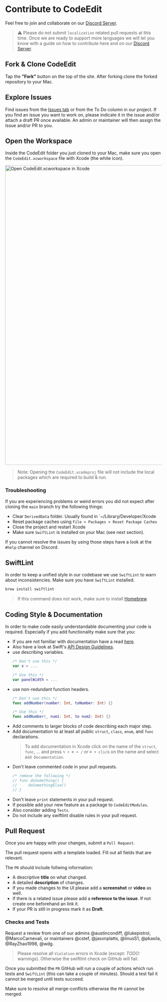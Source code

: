 # Contribute to CodeEdit

Feel free to join and collaborate on our [Discord Server](https://discord.gg/vChUXVf9Em).

> ⚠️ Please do not submit `localization` related pull requests at this time. 
> Once we are ready to support more languages we will let you know with a guide on how to contribute here and on our [Discord Server](https://discord.gg/vChUXVf9Em).

## Fork & Clone CodeEdit

Tap the **"Fork"** button on the top of the site. After forking clone the forked repository to your Mac.

## Explore Issues

Find issues from the [Issues tab](https://github.com/CodeEditApp/CodeEdit/issues) or from the To Do column in our project. If you find an issue you want to work on, please indicate it in the issue and/or attach a draft PR once available. An admin or maintainer will then assign the Issue and/or PR to you.

## Open the Workspace

Inside the CodeEdit folder you just cloned to your Mac, make sure you open the `CodeEdit.xcworkspace` file with Xcode (the white icon).

<img width="960" alt="Open CodeEdit.xcworkspace in Xcode" src="https://user-images.githubusercontent.com/9460130/158924759-42a61d23-4961-4bfb-8d44-930ec2427f0f.png">

> Note: Opening the `CodeEdit.xcodeproj` file will not include the local packages which are required to build & run.

### Troubleshooting

If you are experiencing problems or weird errors you did not expect after cloning the `main` branch try the following things:

* Clear `DerivedData` folder. Usually found in `~/Library/Developer/Xcode
* Reset package caches using `File > Packages > Reset Package Caches`
* Close the project and restart Xcode
* Make sure `SwiftLint` is installed on your Mac (see next section).

If you cannot resolve the issues by using those steps have a look at the `#help` channel on Discord. 

## SwiftLint

In order to keep a unified style in our codebase we use `SwiftLint` to warn about inconsistencies. Make sure you have `SwiftLint` installed.

```bash
brew install swiftlint
```

> If this command does not work, make sure to install [Homebrew](https://brew.sh).

## Coding Style & Documentation

In order to make code easily understandable documenting your code is required. Especially if you add functionality make sure that you:
* If you are not familiar with documentation have a read [here](https://developer.apple.com/documentation/xcode/writing-symbol-documentation-in-your-source-files).
* Also have a look at Swift's [API Design Guidelines](https://www.swift.org/documentation/api-design-guidelines/#conventions).
* use describing variables.
  ```swift
  /* Don't use this */
  var x = ...

  /* Use this */
  var panelWidth = ...
  ```
* use non-redundant function headers.
  ```swift
  /* Don't use this */
  func addNumber(number: Int, toNumber: Int) {}

  /* Use this */
  func addNumber(_ num1: Int, to num2: Int) {}
  ```
* Add comments to larger blocks of code describing each major step.
* Add documentation to at least all public `struct`, `class`, `enum`, and `func` declarations.
  > To add documentation in Xcode click on the name of the `struct`, `func`, ... and press `⌥ + ⌘ + /` or `⌘ + click` on the name and select `Add Documentation`.
* Don't leave commented code in your pull requests.
  ```swift
  /* remove the following */
  // func doSomething() {
  //     doSomethingElse() 
  // }
  ```
* Don't leave `print` statements in your pull request.
* If possible add your new feature as a package to `CodeEditModules`.
* Also consider adding `Tests`.
* Do not include any swiftlint disable rules in your pull request.

## Pull Request

Once you are happy with your changes, submit a `Pull Request`.

The pull request opens with a template loaded. Fill out all fields that are relevant.

The `PR` should include follwing information:
* A descriptive **title** on what changed.
* A detailed **description** of changes.
* If you made changes to the UI please add a **screenshot** or **video** as well.
* If there is a related issue please add a **reference to the issue**. If not create one beforehand an link it.
* If your PR is still in progress mark it as **Draft**.

### Checks and Tests

Request a review from one of our admins @austincondiff, @lukepistrol, @MarcoCarnevali, or maintainers @cstef, @jasonplatts, @linusS1, @pkasila, @RayZhao1998, @wdg.

> Please resolve all `Violation` errors in Xcode (except: _TODO:_ warnings). Otherwise the swiftlint check on GitHub will fail.

Once you submitted the `PR` GitHub will run a couple of actions which run tests and `SwiftLint` (this can take a couple of minutes). Should a test fail it cannot be merged until tests succeed.

Make sure to resolve all merge-conflicts otherwise the `PR` cannot be merged.
 
